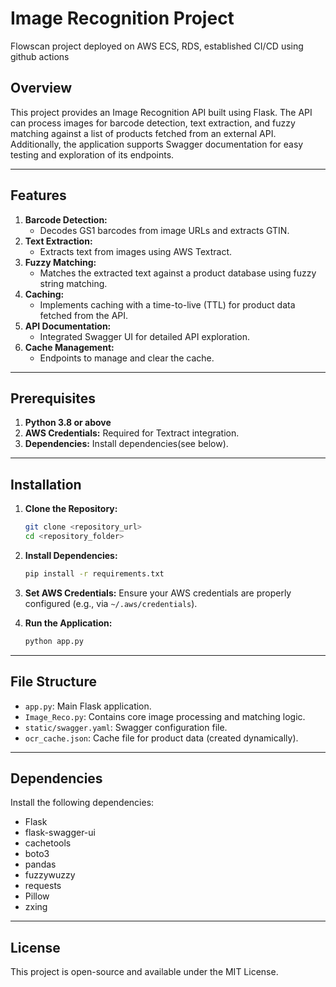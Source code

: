 # Image Recognition Project

Flowscan project deployed on AWS ECS, RDS, established CI/CD using github actions

## Overview

This project provides an Image Recognition API built using Flask. The API can process images for barcode detection, text extraction, and fuzzy matching against a list of products fetched from an external API. Additionally, the application supports Swagger documentation for easy testing and exploration of its endpoints.

---

## Features

1. **Barcode Detection:**
   - Decodes GS1 barcodes from image URLs and extracts GTIN.
2. **Text Extraction:**
   - Extracts text from images using AWS Textract.
3. **Fuzzy Matching:**
   - Matches the extracted text against a product database using fuzzy string matching.
4. **Caching:**
   - Implements caching with a time-to-live (TTL) for product data fetched from the API.
5. **API Documentation:**
   - Integrated Swagger UI for detailed API exploration.
6. **Cache Management:**
   - Endpoints to manage and clear the cache.

---

## Prerequisites

1. **Python 3.8 or above**
2. **AWS Credentials:** Required for Textract integration.
3. **Dependencies:** Install dependencies(see below).

---

## Installation

1. **Clone the Repository:**

   ```bash
   git clone <repository_url>
   cd <repository_folder>
   ```

2. **Install Dependencies:**

   ```bash
   pip install -r requirements.txt
   ```

3. **Set AWS Credentials:**
   Ensure your AWS credentials are properly configured (e.g., via `~/.aws/credentials`).

4. **Run the Application:**
   ```bash
   python app.py
   ```

---

## File Structure

- `app.py`: Main Flask application.
- `Image_Reco.py`: Contains core image processing and matching logic.
- `static/swagger.yaml`: Swagger configuration file.
- `ocr_cache.json`: Cache file for product data (created dynamically).

---

## Dependencies

Install the following dependencies:

- Flask
- flask-swagger-ui
- cachetools
- boto3
- pandas
- fuzzywuzzy
- requests
- Pillow
- zxing

---

## License

This project is open-source and available under the MIT License.

